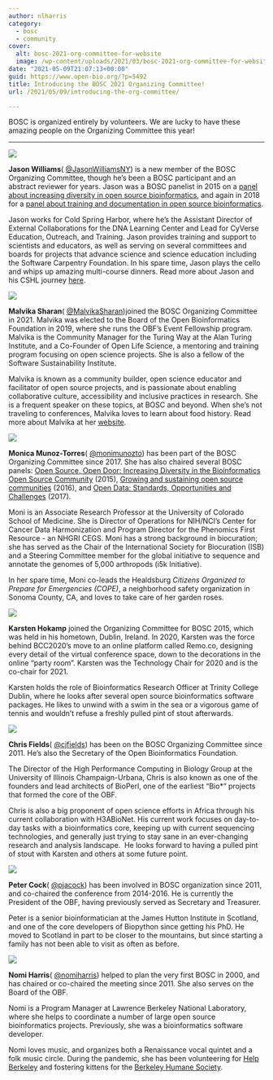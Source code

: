 ```yaml
---
author: nlharris
category:
  - bosc
  - community
cover:
  alt: bosc-2021-org-committee-for-website
  image: /wp-content/uploads/2021/03/bosc-2021-org-committee-for-website.jpg
date: "2021-05-09T21:07:13+00:00"
guid: https://www.open-bio.org/?p=5492
title: Introducing the BOSC 2021 Organizing Committee!
url: /2021/05/09/introducing-the-org-committee/

---
```

BOSC is organized entirely by volunteers. We are lucky to have these amazing people on the Organizing Committee this year!

* * *

![](https://lh3.googleusercontent.com/MGqlLng2xb8rlZsOYSgsHdNrLBSIGtqXSon8Dsf5YuE_Ql6eUX7455qn7O7NPXofMow4jpTKxRbcHM7-0QyLyD7bwBDM_GBh03p7TOqDIGX98efpIXM6cNOgIqFFkdw7yUbO813f)

**Jason Williams**( [@JasonWilliamsNY](https://twitter.com/JasonWilliamsNY)) is a new member of the BOSC Organizing Committee, though he’s been a BOSC participant and an abstract reviewer for years. Jason was a BOSC panelist in 2015 on a [panel about increasing diversity in open source bioinformatics](/wiki/BOSC_2015_Panel), and again in 2018 for a [panel about training and documentation in open source bioinformatics](https://gccbosc2018.sched.com/event/Dup7/panel-training-and-documentation-in-bioinformatics).

Jason works for Cold Spring Harbor, where he’s the Assistant Director of External Collaborations for the DNA Learning Center and Lead for CyVerse Education, Outreach, and Training. Jason provides training and support to scientists and educators, as well as serving on several committees and boards for projects that advance science and science education including the Software Carpentry Foundation. In his spare time, Jason plays the cello and whips up amazing multi-course dinners. Read more about Jason and his CSHL journey [here](https://www.cshl.edu/labdish/a-science-career-path-jason-williams/).

![](https://lh5.googleusercontent.com/Vedhi40Mmwm5Iugofx4hBpAwQi5oQ_0vB46Bqd16lScHIS-iIg5wgOKQONRddZ9TSBjgyKFOncH7WSki0Hsn5bJ5etRVz6fUpMN02cBXcrSvVP2z95tOFjGFG4qh0xvw7yAdZLtY)

**Malvika Sharan**( [@MalvikaSharan](https://twitter.com/MalvikaSharan))joined the BOSC Organizing Committee in 2021. Malvika was elected to the Board of the Open Bioinformatics Foundation in 2019, where she runs the OBF’s Event Fellowship program. Malvika is the Community Manager for the Turing Way at the Alan Turing Institute, and a Co-Founder of Open Life Science, a mentoring and training program focusing on open science projects. She is also a fellow of the Software Sustainability Institute.

Malvika is known as a community builder, open science educator and facilitator of open source projects, and is passionate about enabling collaborative culture, accessibility and inclusive practices in research. She is a frequent speaker on these topics, at BOSC and beyond. When she’s not traveling to conferences, Malvika loves to learn about food history. Read more about Malvika at her [website](https://malvikasharan.github.io/).

![](https://lh4.googleusercontent.com/QCPBRCPYGgVjKKlVc1PfurdbBa7qx8MmxPNUnVRqCiprDCMhrr0C9GmrPznHeTK8esDVS5vmgGwOUZo7T2qeZR2ncfZxvk7TycAJtYQeAfAB1lP-bTnW_No-g6oIusomJvpar-zq)

**Monica Munoz-Torres**( [@monimunozto](https://twitter.com/monimunozto)) has been part of the BOSC Organizing Committee since 2017. She has also chaired several BOSC panels: [Open Source, Open Door: Increasing Diversity in the Bioinformatics Open Source Community](/wiki/BOSC_2015_Panel) (2015), [Growing and sustaining open source communities](/wiki/BOSC_2016_Panel) (2016), and [Open Data: Standards, Opportunities and Challenges](/wiki/BOSC_2017_Panel) (2017).

Moni is an Associate Research Professor at the University of Colorado School of Medicine. She is Director of Operations for NIH/NCI’s Center for Cancer Data Harmonization and Program Director for the Phenomics First Resource - an NHGRI CEGS. Moni has a strong background in biocuration; she has served as the Chair of the International Society for Biocuration (ISB) and a Steering Committee member for the global initiative to sequence and annotate the genomes of 5,000 arthropods (i5k Initiative).

In her spare time, Moni co-leads the Healdsburg _Citizens Organized to Prepare for Emergencies (COPE)_, a neighborhood safety organization in Sonoma County, CA, and loves to take care of her garden roses.

![](https://lh3.googleusercontent.com/1-JTLgF441qSon3nNb-fgqxVtCANASjT-5EQs_9mRyC7zF_YrmDlRMxua-xwuCju1qNOBx9icl5wIyR7_rMHGLVBERUjyHUBG5hKvC7Zml96ergw6rP4kE2KgEKFvOf9dKnd5dpW)

**Karsten Hokamp** joined the Organizing Committee for BOSC 2015, which was held in his hometown, Dublin, Ireland. In 2020, Karsten was the force behind BCC2020’s move to an online platform called Remo.co, designing every detail of the virtual conference space, down to the decorations in the online “party room”. Karsten was the Technology Chair for 2020 and is the co-chair for 2021.

Karsten holds the role of Bioinformatics Research Officer at Trinity College Dublin, where he looks after several open source bioinformatics software packages. He likes to unwind with a swim in the sea or a vigorous game of tennis and wouldn’t refuse a freshly pulled pint of stout afterwards.

![](https://lh3.googleusercontent.com/Co57bDw0VbF20f7Utz55MW6dz53GjePR7eGfNZIJu_h8WG9ydtXilJC5mzCuV8lWaaXPbt-nvpPKsr0AXEs4bb2Kz1kK_z1YcIJ4aJCEu9F4fqDi7FT4m-4zuQKAHGn73JiSb8p-)

**Chris Fields**( [@cjfields](https://twitter.com/cjfields)) has been on the BOSC Organizing Committee since 2011. He’s also the Secretary of the Open Bioinformatics Foundation.

The Director of the High Performance Computing in Biology Group at the University of Illinois Champaign-Urbana, Chris is also known as one of the founders and lead architects of BioPerl, one of the earliest “Bio\*” projects that formed the core of the OBF.

Chris is also a big proponent of open science efforts in Africa through his current collaboration with H3ABioNet. His current work focuses on day-to-day tasks with a bioinformatics core, keeping up with current sequencing technologies, and generally just trying to stay sane in an ever-changing research and analysis landscape.  He looks forward to having a pulled pint of stout with Karsten and others at some future point.

![](https://lh3.googleusercontent.com/fnSNnx2SMlQpFBxtOL_yyIF7iQ5P_tElmtKpcxrS3DYo6p-joqi_oWI7b6OrBgXvmcQq39kZu_K7yIPBEUx-Jbpay4_yBjonTZ176GBT_K18Eu_X2yv2d8D4i7rLA0lt4amrub_z)

**Peter Cock**( [@pjacock](https://twitter.com/pjacock)) has been involved in BOSC organization since 2011, and co-chaired the conference from 2014-2016. He is currently the President of the OBF, having previously served as Secretary and Treasurer.

Peter is a senior bioinformatician at the James Hutton Institute in Scotland, and one of the core developers of Biopython since getting his PhD. He moved to Scotland in part to be closer to the mountains, but since starting a family has not been able to visit as often as before.

![](https://lh5.googleusercontent.com/Dsc2srrZqEndfO8tgDqnuBSnCVclgmFJsdZzwIBUOBu-YfRWcZijyomADwRIws9zTIrw43hts_5lSgjaTBU4cfFAiziLeCHicPHfl-qrSSQ5sy-3cxhc2VC1s-V2XmK2aphw6pI6)

**Nomi Harris**( [@nomiharris](https://twitter.com/NomiHarris)) helped to plan the very first BOSC in 2000, and has chaired or co-chaired the meeting since 2011. She also serves on the Board of the OBF.

Nomi is a Program Manager at Lawrence Berkeley National Laboratory, where she helps to coordinate a number of large open source bioinformatics projects. Previously, she was a bioinformatics software developer.

Nomi loves music, and organizes both a Renaissance vocal quintet and a folk music circle. During the pandemic, she has been volunteering for [Help Berkeley](https://www.welcome.helpberkeley.org/) and fostering kittens for the [Berkeley Humane Society](https://berkeleyhumane.org/get-involved/).
